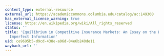 ```yaml
---
content_type: external-resource
external_url: https://academiccommons.columbia.edu/catalog/ac:149360
has_external_license_warning: true
license: https://en.wikipedia.org/wiki/All_rights_reserved
status: ''
title: 'Equilibrium in Competitive Insurance Markets: An Essay on the Economics of
  Imperfect Information'
uid: ce9695b5-d9cd-438e-a96d-04e6b240de11
wayback_url: ''
---
```

